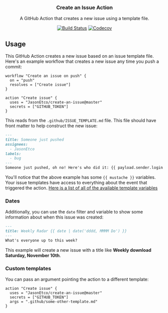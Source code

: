<h3 align="center">Create an Issue Action</h3>
<p align="center">A GitHub Action that creates a new issue using a template file.<p>
<p align="center"><a href="https://travis-ci.com/JasonEtco/create-an-issue"><img src="https://badgen.now.sh/travis/JasonEtco/create-an-issue" alt="Build Status"></a> <a href="https://codecov.io/gh/JasonEtco/create-an-issue/"><img src="https://badgen.now.sh/codecov/c/github/JasonEtco/create-an-issue" alt="Codecov"></a></p>

## Usage

This GitHub Action creates a new issue based on an issue template file. Here's an example workflow that creates a new issue any time you push a commit:

```
workflow "Create an issue on push" {
  on = "push"
  resolves = ["Create issue"]
}

action "Create issue" {
  uses = "JasonEtco/create-an-issue@master"
  secrets = ["GITHUB_TOKEN"]
}
```

This reads from the `.github/ISSUE_TEMPLATE.md` file. This file should have front matter to help construct the new issue:

```md
---
title: Someone just pushed
assignees:
  - JasonEtco
labels:
  - bug
---
Someone just pushed, oh no! Here's who did it: {{ payload.sender.login }}
```

You'll notice that the above example has some `{{ mustache }}` variables. Your issue templates have access to everything about the event that triggered the action. [Here is a list of all of the available template variables](https://github.com/JasonEtco/actions-toolkit/blob/master/docs/classes/context.md#properties-1)

### Dates

Additionally, you can use the `date` filter and variable to show some information about when this issue was created:

```md
---
title: Weekly Radar {{ date | date('dddd, MMMM Do') }}
---
What's everyone up to this week?
```

This example will create a new issue with a title like **Weekly download Saturday, November 10th**.

### Custom templates

You can pass an argument pointing the action to a different template:

```
action "Create issue" {
  uses = "JasonEtco/create-an-issue@master"
  secrets = ["GITHUB_TOKEN"]
  args = ".github/some-other-template.md"
}
```
